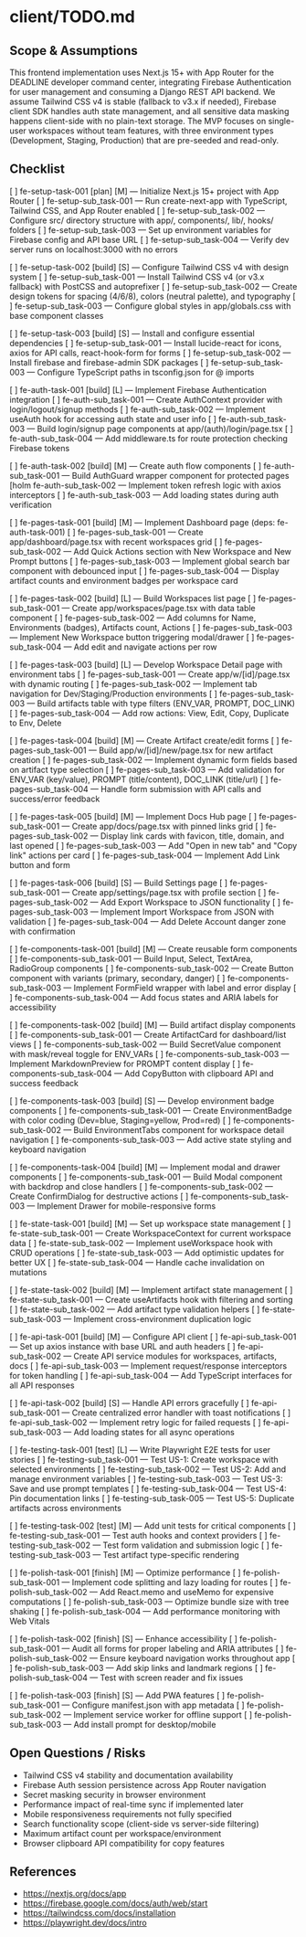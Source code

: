 # client/TODO.md

## Scope & Assumptions

This frontend implementation uses Next.js 15+ with App Router for the DEADLINE developer command center, integrating Firebase Authentication for user management and consuming a Django REST API backend. We assume Tailwind CSS v4 is stable (fallback to v3.x if needed), Firebase client SDK handles auth state management, and all sensitive data masking happens client-side with no plain-text storage. The MVP focuses on single-user workspaces without team features, with three environment types (Development, Staging, Production) that are pre-seeded and read-only.

## Checklist

[ ] fe-setup-task-001 [plan] [M] — Initialize Next.js 15+ project with App Router
   [ ] fe-setup-sub_task-001 — Run create-next-app with TypeScript, Tailwind CSS, and App Router enabled
   [ ] fe-setup-sub_task-002 — Configure src/ directory structure with app/, components/, lib/, hooks/ folders
   [ ] fe-setup-sub_task-003 — Set up environment variables for Firebase config and API base URL
   [ ] fe-setup-sub_task-004 — Verify dev server runs on localhost:3000 with no errors

[ ] fe-setup-task-002 [build] [S] — Configure Tailwind CSS v4 with design system
   [ ] fe-setup-sub_task-001 — Install Tailwind CSS v4 (or v3.x fallback) with PostCSS and autoprefixer
   [ ] fe-setup-sub_task-002 — Create design tokens for spacing (4/6/8), colors (neutral palette), and typography
   [ ] fe-setup-sub_task-003 — Configure global styles in app/globals.css with base component classes

[ ] fe-setup-task-003 [build] [S] — Install and configure essential dependencies
   [ ] fe-setup-sub_task-001 — Install lucide-react for icons, axios for API calls, react-hook-form for forms
   [ ] fe-setup-sub_task-002 — Install firebase and firebase-admin SDK packages
   [ ] fe-setup-sub_task-003 — Configure TypeScript paths in tsconfig.json for @ imports

[ ] fe-auth-task-001 [build] [L] — Implement Firebase Authentication integration
   [ ] fe-auth-sub_task-001 — Create AuthContext provider with login/logout/signup methods
   [ ] fe-auth-sub_task-002 — Implement useAuth hook for accessing auth state and user info
   [ ] fe-auth-sub_task-003 — Build login/signup page components at app/(auth)/login/page.tsx
   [ ] fe-auth-sub_task-004 — Add middleware.ts for route protection checking Firebase tokens

[ ] fe-auth-task-002 [build] [M] — Create auth flow components
   [ ] fe-auth-sub_task-001 — Build AuthGuard wrapper component for protected pages
   [holm fe-auth-sub_task-002 — Implement token refresh logic with axios interceptors
   [ ] fe-auth-sub_task-003 — Add loading states during auth verification

[ ] fe-pages-task-001 [build] [M] — Implement Dashboard page (deps: fe-auth-task-001)
   [ ] fe-pages-sub_task-001 — Create app/dashboard/page.tsx with recent workspaces grid
   [ ] fe-pages-sub_task-002 — Add Quick Actions section with New Workspace and New Prompt buttons
   [ ] fe-pages-sub_task-003 — Implement global search bar component with debounced input
   [ ] fe-pages-sub_task-004 — Display artifact counts and environment badges per workspace card

[ ] fe-pages-task-002 [build] [L] — Build Workspaces list page
   [ ] fe-pages-sub_task-001 — Create app/workspaces/page.tsx with data table component
   [ ] fe-pages-sub_task-002 — Add columns for Name, Environments (badges), Artifacts count, Actions
   [ ] fe-pages-sub_task-003 — Implement New Workspace button triggering modal/drawer
   [ ] fe-pages-sub_task-004 — Add edit and navigate actions per row

[ ] fe-pages-task-003 [build] [L] — Develop Workspace Detail page with environment tabs
   [ ] fe-pages-sub_task-001 — Create app/w/[id]/page.tsx with dynamic routing
   [ ] fe-pages-sub_task-002 — Implement tab navigation for Dev/Staging/Production environments
   [ ] fe-pages-sub_task-003 — Build artifacts table with type filters (ENV_VAR, PROMPT, DOC_LINK)
   [ ] fe-pages-sub_task-004 — Add row actions: View, Edit, Copy, Duplicate to Env, Delete

[ ] fe-pages-task-004 [build] [M] — Create Artifact create/edit forms
   [ ] fe-pages-sub_task-001 — Build app/w/[id]/new/page.tsx for new artifact creation
   [ ] fe-pages-sub_task-002 — Implement dynamic form fields based on artifact type selection
   [ ] fe-pages-sub_task-003 — Add validation for ENV_VAR (key/value), PROMPT (title/content), DOC_LINK (title/url)
   [ ] fe-pages-sub_task-004 — Handle form submission with API calls and success/error feedback

[ ] fe-pages-task-005 [build] [M] — Implement Docs Hub page
   [ ] fe-pages-sub_task-001 — Create app/docs/page.tsx with pinned links grid
   [ ] fe-pages-sub_task-002 — Display link cards with favicon, title, domain, and last opened
   [ ] fe-pages-sub_task-003 — Add "Open in new tab" and "Copy link" actions per card
   [ ] fe-pages-sub_task-004 — Implement Add Link button and form

[ ] fe-pages-task-006 [build] [S] — Build Settings page
   [ ] fe-pages-sub_task-001 — Create app/settings/page.tsx with profile section
   [ ] fe-pages-sub_task-002 — Add Export Workspace to JSON functionality
   [ ] fe-pages-sub_task-003 — Implement Import Workspace from JSON with validation
   [ ] fe-pages-sub_task-004 — Add Delete Account danger zone with confirmation

[ ] fe-components-task-001 [build] [M] — Create reusable form components
   [ ] fe-components-sub_task-001 — Build Input, Select, TextArea, RadioGroup components
   [ ] fe-components-sub_task-002 — Create Button component with variants (primary, secondary, danger)
   [ ] fe-components-sub_task-003 — Implement FormField wrapper with label and error display
   [ ] fe-components-sub_task-004 — Add focus states and ARIA labels for accessibility

[ ] fe-components-task-002 [build] [M] — Build artifact display components
   [ ] fe-components-sub_task-001 — Create ArtifactCard for dashboard/list views
   [ ] fe-components-sub_task-002 — Build SecretValue component with mask/reveal toggle for ENV_VARs
   [ ] fe-components-sub_task-003 — Implement MarkdownPreview for PROMPT content display
   [ ] fe-components-sub_task-004 — Add CopyButton with clipboard API and success feedback

[ ] fe-components-task-003 [build] [S] — Develop environment badge components
   [ ] fe-components-sub_task-001 — Create EnvironmentBadge with color coding (Dev=blue, Staging=yellow, Prod=red)
   [ ] fe-components-sub_task-002 — Build EnvironmentTabs component for workspace detail navigation
   [ ] fe-components-sub_task-003 — Add active state styling and keyboard navigation

[ ] fe-components-task-004 [build] [M] — Implement modal and drawer components
   [ ] fe-components-sub_task-001 — Build Modal component with backdrop and close handlers
   [ ] fe-components-sub_task-002 — Create ConfirmDialog for destructive actions
   [ ] fe-components-sub_task-003 — Implement Drawer for mobile-responsive forms

[ ] fe-state-task-001 [build] [M] — Set up workspace state management
   [ ] fe-state-sub_task-001 — Create WorkspaceContext for current workspace data
   [ ] fe-state-sub_task-002 — Implement useWorkspace hook with CRUD operations
   [ ] fe-state-sub_task-003 — Add optimistic updates for better UX
   [ ] fe-state-sub_task-004 — Handle cache invalidation on mutations

[ ] fe-state-task-002 [build] [M] — Implement artifact state management
   [ ] fe-state-sub_task-001 — Create useArtifacts hook with filtering and sorting
   [ ] fe-state-sub_task-002 — Add artifact type validation helpers
   [ ] fe-state-sub_task-003 — Implement cross-environment duplication logic

[ ] fe-api-task-001 [build] [M] — Configure API client
   [ ] fe-api-sub_task-001 — Set up axios instance with base URL and auth headers
   [ ] fe-api-sub_task-002 — Create API service modules for workspaces, artifacts, docs
   [ ] fe-api-sub_task-003 — Implement request/response interceptors for token handling
   [ ] fe-api-sub_task-004 — Add TypeScript interfaces for all API responses

[ ] fe-api-task-002 [build] [S] — Handle API errors gracefully
   [ ] fe-api-sub_task-001 — Create centralized error handler with toast notifications
   [ ] fe-api-sub_task-002 — Implement retry logic for failed requests
   [ ] fe-api-sub_task-003 — Add loading states for all async operations

[ ] fe-testing-task-001 [test] [L] — Write Playwright E2E tests for user stories
   [ ] fe-testing-sub_task-001 — Test US-1: Create workspace with selected environments
   [ ] fe-testing-sub_task-002 — Test US-2: Add and manage environment variables
   [ ] fe-testing-sub_task-003 — Test US-3: Save and use prompt templates
   [ ] fe-testing-sub_task-004 — Test US-4: Pin documentation links
   [ ] fe-testing-sub_task-005 — Test US-5: Duplicate artifacts across environments

[ ] fe-testing-task-002 [test] [M] — Add unit tests for critical components
   [ ] fe-testing-sub_task-001 — Test auth hooks and context providers
   [ ] fe-testing-sub_task-002 — Test form validation and submission logic
   [ ] fe-testing-sub_task-003 — Test artifact type-specific rendering

[ ] fe-polish-task-001 [finish] [M] — Optimize performance
   [ ] fe-polish-sub_task-001 — Implement code splitting and lazy loading for routes
   [ ] fe-polish-sub_task-002 — Add React.memo and useMemo for expensive computations
   [ ] fe-polish-sub_task-003 — Optimize bundle size with tree shaking
   [ ] fe-polish-sub_task-004 — Add performance monitoring with Web Vitals

[ ] fe-polish-task-002 [finish] [S] — Enhance accessibility
   [ ] fe-polish-sub_task-001 — Audit all forms for proper labeling and ARIA attributes
   [ ] fe-polish-sub_task-002 — Ensure keyboard navigation works throughout app
   [ ] fe-polish-sub_task-003 — Add skip links and landmark regions
   [ ] fe-polish-sub_task-004 — Test with screen reader and fix issues

[ ] fe-polish-task-003 [finish] [S] — Add PWA features
   [ ] fe-polish-sub_task-001 — Configure manifest.json with app metadata
   [ ] fe-polish-sub_task-002 — Implement service worker for offline support
   [ ] fe-polish-sub_task-003 — Add install prompt for desktop/mobile

## Open Questions / Risks

- Tailwind CSS v4 stability and documentation availability
- Firebase Auth session persistence across App Router navigation
- Secret masking security in browser environment
- Performance impact of real-time sync if implemented later
- Mobile responsiveness requirements not fully specified
- Search functionality scope (client-side vs server-side filtering)
- Maximum artifact count per workspace/environment
- Browser clipboard API compatibility for copy features

## References

- <https://nextjs.org/docs/app>
- <https://firebase.google.com/docs/auth/web/start>
- <https://tailwindcss.com/docs/installation>
- <https://playwright.dev/docs/intro>

